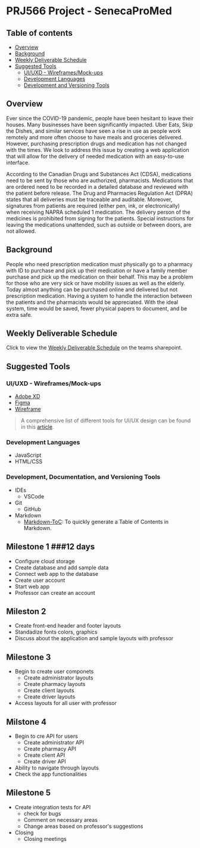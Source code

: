 # PRJ566 Project - SenecaProMed

## Table of contents

- [Overview](#overview)
- [Background](#background)
- [Weekly Deliverable Schedule](#weekly-deliverable-schedule)
- [Suggested Tools](#suggested-tools)
  - [UI/UXD - Wireframes/Mock-ups](#uiuxd---wireframesmock-ups)
  - [Development Languages](#development-languages)
  - [Development and Versioning Tools](#development-and-versioning-tools)

## Overview

Ever since the COVID-19 pandemic, people have been hesitant to leave their houses. Many businesses have been significantly impacted. Uber Eats, Skip the Dishes, and similar services have seen a rise in use as people work remotely and more often choose to have meals and groceries delivered. However, purchasing prescription drugs and medication has not changed with the times. We look to address this issue by creating a web application that will allow for the delivery of needed medication with an easy-to-use interface.

According to the Canadian Drugs and Substances Act (CDSA), medications need to be sent by those who are authorized, pharmacists. Medications that are ordered need to be recorded in a detailed database and reviewed with the patient before release. The Drug and Pharmacies Regulation Act (DPRA) states that all deliveries must be traceable and auditable. Moreover, signatures from patients are required (either pen, ink, or electronically) when receiving NAPRA scheduled 1 medication. The delivery person of the medicines is prohibited from signing for the patients. Special instructions for leaving the medications unattended, such as outside or between doors, are not allowed.

## Background

People who need prescription medication must physically go to a pharmacy with ID to purchase and pick up their medication or have a family member purchase and pick up the medication on their behalf. This may be a problem for those who are very sick or have mobility issues as well as the elderly. Today almost anything can be purchased online and delivered but not prescription medication. 
Having a system to handle the interaction between the patients and the pharmacists would be appreciated. With the ideal system, time would be saved, fewer physical papers to document, and be extra safe. 

## Weekly Deliverable Schedule

Click to view the [Weekly Deliverable Schedule](https://seneca.sharepoint.com/:x:/r/sites/2023WinterPRJ666NAAProjectImplementationcopy/_layouts/15/Doc.aspx?action=edit&sourcedoc=%7Bd1649f49-b9ef-4213-8a1b-b955fb3a7386%7D&wdOrigin=TEAMS-ELECTRON.teamsSdk.openFilePreview&wdExp=TEAMS-CONTROL&web=1) on the teams sharepoint. 

## Suggested Tools

### UI/UXD - Wireframes/Mock-ups

- [Adobe XD](https://www.adobe.com/ca/products/xd.html)
- [Figma](https://www.figma.com/)
- [Wireframe](https://wireframe.cc/)

> A comprehensive list of different tools for UI/UX design can be found in this [article](https://webflow.com/blog/ui-ux-design-tools).  

### Development Languages

- JavaScript
- HTML/CSS

### Development, Documentation, and Versioning Tools

- IDEs
  - VSCode
- Git
  - GitHub
- Markdown
  - [Markdown-ToC](https://luciopaiva.com/markdown-toc/): To quickly generate a Table of Contents in Markdown.

## Milestone 1  ###12 days
 - Configure cloud storage
 - Create database and add sample data
 - Connect web app to the database
 - Create user account
 - Start web app
 - Professor can create an account

## Mileston 2 
  - Create front-end header and footer layouts
  - Standadize fonts colors, graphics
  - Discuss about the application and sample layouts with professor

## Milestone 3
  - Begin to create user componets
      - Create administrator layouts
      - Create pharmacy layouts
      - Create client layouts
      - Create driver layouts
  - Access layouts for all user with professor

## Milstone 4
   - Begin to cre API for users
      - Create administrator API
      - Create pharmacy API
      - Create client API
      - Create driver API
   - Ability to navigate through layouts
   - Check the app functionalities

## Milestone 5
  - Create integration tests for API
    - check for bugs
    - Comment on necessary areas
    - Change areas based on professor's suggestions
  - Closing
    - Closing meetings
  
    
